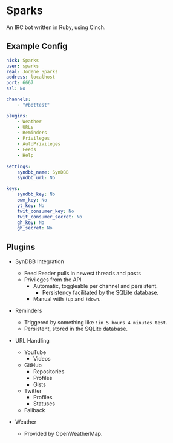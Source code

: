 # Sparks

An IRC bot written in Ruby, using Cinch.

## Example Config

```yaml
nick: Sparks
user: sparks
real: Jodene Sparks
address: localhost
port: 6667
ssl: No

channels:
    - "#bottest"

plugins: 
    - Weather
    - URLs
    - Reminders
    - Privileges
    - AutoPrivileges
    - Feeds
    - Help
    
settings:
    syndbb_name: SynDBB
    syndbb_url: No

keys:
    syndbb_key: No
    owm_key: No
    yt_key: No
    twit_consumer_key: No
    twit_consumer_secret: No
    gh_key: No
    gh_secret: No
```

## Plugins

* SynDBB Integration
	* Feed Reader pulls in newest threads and posts
	* Privileges from the API
		* Automatic, toggleable per channel and persistent.
			* Persistency facilitated by the SQLite database.
		* Manual with `!up` and `!down`.

* Reminders
	* Triggered by something like `!in 5 hours 4 minutes test`.
	* Persistent, stored in the SQLite database.

* URL Handling
	* YouTube
		* Videos
	* GitHub
		* Repositories
		* Profiles
		* Gists
	* Twitter
		* Profiles
		* Statuses
	* Fallback

* Weather
	* Provided by OpenWeatherMap.
